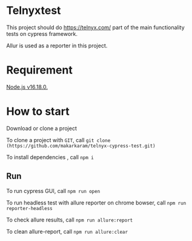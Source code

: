 # Telnyxtest

This project should do https://telnyx.com/ part of the main functionality tests on cypress framework.

Allur is used as a reporter in this project.

# Requirement

[Node.js v16.18.0.](https://nodejs.org/uk/blog/release/v16.18.0/)

# How to start

Download or clone a project

To clone a project with `GIT`, call `git clone (https://github.com/makarkaram/telnyx-cypress-test.git)`

To install dependencies , call `npm i`

## Run

To run cypress GUI, call `npm run open`

To run headless test with allure reporter on chrome bowser, call `npm run reporter-headless`

To check allure results, call `npm run allure:report`

To clean allure-report, call `npm run allure:clear`

